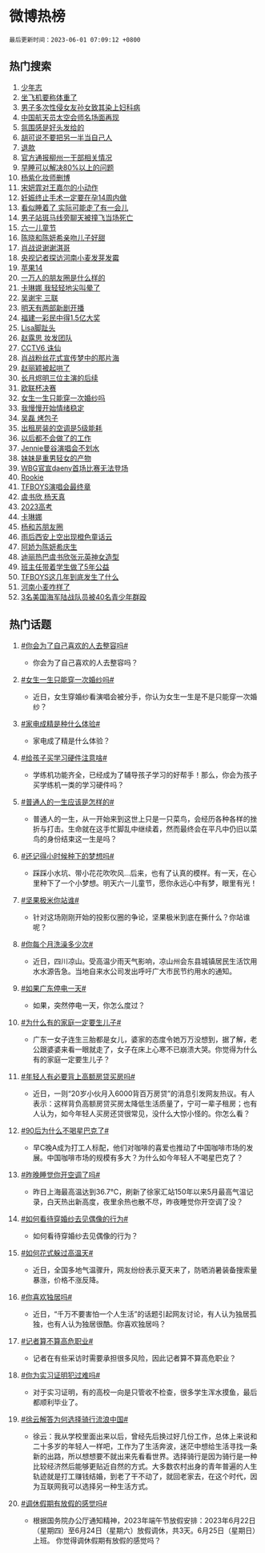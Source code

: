 # 微博热榜

`最后更新时间：2023-06-01 07:09:12 +0800`

## 热门搜索

1. [少年志](https://m.weibo.cn/search?containerid=100103type%3D1%26t%3D10%26q%3D%23%E5%B0%91%E5%B9%B4%E5%BF%97%23&stream_entry_id=51&isnewpage=1&extparam=seat%3D1%26c_type%3D51%26filter_type%3Drealtimehot%26cate%3D10103%26dgr%3D0%26stream_entry_id%3D51%26pos%3D0%26display_time%3D1685574551%26pre_seqid%3D1685574551376032691178&luicode=10000011&lfid=106003type%253D25%2526t%253D3%2526disable_hot%253D1%2526filter_type%253Drealtimehot)
1. [坐飞机要称体重了](https://m.weibo.cn/search?containerid=100103type%3D1%26t%3D10%26q%3D%23%E5%9D%90%E9%A3%9E%E6%9C%BA%E8%A6%81%E7%A7%B0%E4%BD%93%E9%87%8D%E4%BA%86%23&stream_entry_id=31&isnewpage=1&extparam=seat%3D1%26realpos%3D1%26flag%3D2%26cate%3D5001%26band_rank%3D1%26dgr%3D0%26c_type%3D31%26filter_type%3Drealtimehot%26q%3D%2523%25E5%259D%2590%25E9%25A3%259E%25E6%259C%25BA%25E8%25A6%2581%25E7%25A7%25B0%25E4%25BD%2593%25E9%2587%258D%25E4%25BA%2586%2523%26lcate%3D5001%26stream_entry_id%3D31%26pos%3D0%26display_time%3D1685574551%26pre_seqid%3D1685574551376032691178&luicode=10000011&lfid=106003type%253D25%2526t%253D3%2526disable_hot%253D1%2526filter_type%253Drealtimehot)
1. [男子多次性侵女友孙女致其染上妇科病](https://m.weibo.cn/search?containerid=100103type%3D1%26t%3D10%26q%3D%23%E7%94%B7%E5%AD%90%E5%A4%9A%E6%AC%A1%E6%80%A7%E4%BE%B5%E5%A5%B3%E5%8F%8B%E5%AD%99%E5%A5%B3%E8%87%B4%E5%85%B6%E6%9F%93%E4%B8%8A%E5%A6%87%E7%A7%91%E7%97%85%23&stream_entry_id=31&isnewpage=1&extparam=seat%3D1%26realpos%3D2%26flag%3D2%26cate%3D5001%26band_rank%3D2%26dgr%3D0%26c_type%3D31%26filter_type%3Drealtimehot%26q%3D%2523%25E7%2594%25B7%25E5%25AD%2590%25E5%25A4%259A%25E6%25AC%25A1%25E6%2580%25A7%25E4%25BE%25B5%25E5%25A5%25B3%25E5%258F%258B%25E5%25AD%2599%25E5%25A5%25B3%25E8%2587%25B4%25E5%2585%25B6%25E6%259F%2593%25E4%25B8%258A%25E5%25A6%2587%25E7%25A7%2591%25E7%2597%2585%2523%26lcate%3D5001%26stream_entry_id%3D31%26pos%3D1%26display_time%3D1685574551%26pre_seqid%3D1685574551376032691178&luicode=10000011&lfid=106003type%253D25%2526t%253D3%2526disable_hot%253D1%2526filter_type%253Drealtimehot)
1. [中国航天员太空会师名场面再现](https://m.weibo.cn/search?containerid=100103type%3D1%26t%3D10%26q%3D%23%E4%B8%AD%E5%9B%BD%E8%88%AA%E5%A4%A9%E5%91%98%E5%A4%AA%E7%A9%BA%E4%BC%9A%E5%B8%88%E5%90%8D%E5%9C%BA%E9%9D%A2%E5%86%8D%E7%8E%B0%23&stream_entry_id=31&isnewpage=1&extparam=seat%3D1%26realpos%3D3%26flag%3D0%26cate%3D5001%26band_rank%3D3%26dgr%3D0%26c_type%3D31%26filter_type%3Drealtimehot%26q%3D%2523%25E4%25B8%25AD%25E5%259B%25BD%25E8%2588%25AA%25E5%25A4%25A9%25E5%2591%2598%25E5%25A4%25AA%25E7%25A9%25BA%25E4%25BC%259A%25E5%25B8%2588%25E5%2590%258D%25E5%259C%25BA%25E9%259D%25A2%25E5%2586%258D%25E7%258E%25B0%2523%26lcate%3D5001%26stream_entry_id%3D31%26pos%3D2%26display_time%3D1685574551%26pre_seqid%3D1685574551376032691178&luicode=10000011&lfid=106003type%253D25%2526t%253D3%2526disable_hot%253D1%2526filter_type%253Drealtimehot)
1. [氛围感是好头发给的](https://m.weibo.cn/search?containerid=100103type%3D1%26t%3D10%26q%3D%23%E6%B0%9B%E5%9B%B4%E6%84%9F%E6%98%AF%E5%A5%BD%E5%A4%B4%E5%8F%91%E7%BB%99%E7%9A%84%23&stream_entry_id=31&isnewpage=1&extparam=seat%3D1%26adid%3D191180%26c_type%3D31%26dgr%3D0%26cate%3D5001%26band_rank%3D4%26filter_type%3Drealtimehot%26is_ad_pos%3D1%26topic_ad%3D1%26lcate%3D5001%26q%3D%2523%25E6%25B0%259B%25E5%259B%25B4%25E6%2584%259F%25E6%2598%25AF%25E5%25A5%25BD%25E5%25A4%25B4%25E5%258F%2591%25E7%25BB%2599%25E7%259A%2584%2523%26stream_entry_id%3D31%26pos%3D3%26display_time%3D1685574551%26pre_seqid%3D1685574551376032691178&luicode=10000011&lfid=106003type%253D25%2526t%253D3%2526disable_hot%253D1%2526filter_type%253Drealtimehot)
1. [胡可说不要把另一半当自己人](https://m.weibo.cn/search?containerid=100103type%3D1%26t%3D10%26q%3D%23%E8%83%A1%E5%8F%AF%E8%AF%B4%E4%B8%8D%E8%A6%81%E6%8A%8A%E5%8F%A6%E4%B8%80%E5%8D%8A%E5%BD%93%E8%87%AA%E5%B7%B1%E4%BA%BA%23&stream_entry_id=31&isnewpage=1&extparam=seat%3D1%26realpos%3D4%26flag%3D2%26cate%3D5001%26band_rank%3D4%26dgr%3D0%26c_type%3D31%26filter_type%3Drealtimehot%26q%3D%2523%25E8%2583%25A1%25E5%258F%25AF%25E8%25AF%25B4%25E4%25B8%258D%25E8%25A6%2581%25E6%258A%258A%25E5%258F%25A6%25E4%25B8%2580%25E5%258D%258A%25E5%25BD%2593%25E8%2587%25AA%25E5%25B7%25B1%25E4%25BA%25BA%2523%26lcate%3D5001%26stream_entry_id%3D31%26pos%3D4%26display_time%3D1685574551%26pre_seqid%3D1685574551376032691178&luicode=10000011&lfid=106003type%253D25%2526t%253D3%2526disable_hot%253D1%2526filter_type%253Drealtimehot)
1. [退款](https://m.weibo.cn/search?containerid=100103type%3D1%26t%3D10%26q%3D%E9%80%80%E6%AC%BE&stream_entry_id=31&isnewpage=1&extparam=seat%3D1%26realpos%3D5%26flag%3D2%26cate%3D5001%26band_rank%3D5%26dgr%3D0%26c_type%3D31%26filter_type%3Drealtimehot%26q%3D%25E9%2580%2580%25E6%25AC%25BE%26lcate%3D5001%26stream_entry_id%3D31%26pos%3D5%26display_time%3D1685574551%26pre_seqid%3D1685574551376032691178&luicode=10000011&lfid=106003type%253D25%2526t%253D3%2526disable_hot%253D1%2526filter_type%253Drealtimehot)
1. [官方通报柳州一干部相关情况](https://m.weibo.cn/search?containerid=100103type%3D1%26t%3D10%26q%3D%23%E5%AE%98%E6%96%B9%E9%80%9A%E6%8A%A5%E6%9F%B3%E5%B7%9E%E4%B8%80%E5%B9%B2%E9%83%A8%E7%9B%B8%E5%85%B3%E6%83%85%E5%86%B5%23&stream_entry_id=31&isnewpage=1&extparam=seat%3D1%26realpos%3D6%26flag%3D0%26cate%3D5001%26band_rank%3D6%26dgr%3D0%26c_type%3D31%26filter_type%3Drealtimehot%26q%3D%2523%25E5%25AE%2598%25E6%2596%25B9%25E9%2580%259A%25E6%258A%25A5%25E6%259F%25B3%25E5%25B7%259E%25E4%25B8%2580%25E5%25B9%25B2%25E9%2583%25A8%25E7%259B%25B8%25E5%2585%25B3%25E6%2583%2585%25E5%2586%25B5%2523%26lcate%3D5001%26stream_entry_id%3D31%26pos%3D6%26display_time%3D1685574551%26pre_seqid%3D1685574551376032691178&luicode=10000011&lfid=106003type%253D25%2526t%253D3%2526disable_hot%253D1%2526filter_type%253Drealtimehot)
1. [早睡可以解决80%以上的问题](https://m.weibo.cn/search?containerid=100103type%3D1%26t%3D10%26q%3D%E6%97%A9%E7%9D%A1%E5%8F%AF%E4%BB%A5%E8%A7%A3%E5%86%B380%25%E4%BB%A5%E4%B8%8A%E7%9A%84%E9%97%AE%E9%A2%98&stream_entry_id=31&isnewpage=1&extparam=seat%3D1%26realpos%3D7%26flag%3D0%26cate%3D5001%26band_rank%3D7%26dgr%3D0%26c_type%3D31%26filter_type%3Drealtimehot%26q%3D%25E6%2597%25A9%25E7%259D%25A1%25E5%258F%25AF%25E4%25BB%25A5%25E8%25A7%25A3%25E5%2586%25B380%2525%25E4%25BB%25A5%25E4%25B8%258A%25E7%259A%2584%25E9%2597%25AE%25E9%25A2%2598%26lcate%3D5001%26stream_entry_id%3D31%26pos%3D7%26display_time%3D1685574551%26pre_seqid%3D1685574551376032691178&luicode=10000011&lfid=106003type%253D25%2526t%253D3%2526disable_hot%253D1%2526filter_type%253Drealtimehot)
1. [杨紫化妆师删博](https://m.weibo.cn/search?containerid=100103type%3D1%26t%3D10%26q%3D%23%E6%9D%A8%E7%B4%AB%E5%8C%96%E5%A6%86%E5%B8%88%E5%88%A0%E5%8D%9A%23&stream_entry_id=31&isnewpage=1&extparam=seat%3D1%26realpos%3D8%26flag%3D0%26cate%3D5001%26band_rank%3D8%26dgr%3D0%26c_type%3D31%26filter_type%3Drealtimehot%26q%3D%2523%25E6%259D%25A8%25E7%25B4%25AB%25E5%258C%2596%25E5%25A6%2586%25E5%25B8%2588%25E5%2588%25A0%25E5%258D%259A%2523%26lcate%3D5001%26stream_entry_id%3D31%26pos%3D8%26display_time%3D1685574551%26pre_seqid%3D1685574551376032691178&luicode=10000011&lfid=106003type%253D25%2526t%253D3%2526disable_hot%253D1%2526filter_type%253Drealtimehot)
1. [宋妍霏对王嘉尔的小动作](https://m.weibo.cn/search?containerid=100103type%3D1%26t%3D10%26q%3D%23%E5%AE%8B%E5%A6%8D%E9%9C%8F%E5%AF%B9%E7%8E%8B%E5%98%89%E5%B0%94%E7%9A%84%E5%B0%8F%E5%8A%A8%E4%BD%9C%23&stream_entry_id=31&isnewpage=1&extparam=seat%3D1%26realpos%3D9%26flag%3D2%26cate%3D5001%26band_rank%3D9%26dgr%3D0%26c_type%3D31%26filter_type%3Drealtimehot%26q%3D%2523%25E5%25AE%258B%25E5%25A6%258D%25E9%259C%258F%25E5%25AF%25B9%25E7%258E%258B%25E5%2598%2589%25E5%25B0%2594%25E7%259A%2584%25E5%25B0%258F%25E5%258A%25A8%25E4%25BD%259C%2523%26lcate%3D5001%26stream_entry_id%3D31%26pos%3D9%26display_time%3D1685574551%26pre_seqid%3D1685574551376032691178&luicode=10000011&lfid=106003type%253D25%2526t%253D3%2526disable_hot%253D1%2526filter_type%253Drealtimehot)
1. [妊娠终止手术一定要在孕14周内做](https://m.weibo.cn/search?containerid=100103type%3D1%26t%3D10%26q%3D%E5%A6%8A%E5%A8%A0%E7%BB%88%E6%AD%A2%E6%89%8B%E6%9C%AF%E4%B8%80%E5%AE%9A%E8%A6%81%E5%9C%A8%E5%AD%9514%E5%91%A8%E5%86%85%E5%81%9A&stream_entry_id=31&isnewpage=1&extparam=seat%3D1%26realpos%3D10%26flag%3D0%26cate%3D5001%26band_rank%3D10%26dgr%3D0%26c_type%3D31%26filter_type%3Drealtimehot%26q%3D%25E5%25A6%258A%25E5%25A8%25A0%25E7%25BB%2588%25E6%25AD%25A2%25E6%2589%258B%25E6%259C%25AF%25E4%25B8%2580%25E5%25AE%259A%25E8%25A6%2581%25E5%259C%25A8%25E5%25AD%259514%25E5%2591%25A8%25E5%2586%2585%25E5%2581%259A%26lcate%3D5001%26stream_entry_id%3D31%26pos%3D10%26display_time%3D1685574551%26pre_seqid%3D1685574551376032691178&luicode=10000011&lfid=106003type%253D25%2526t%253D3%2526disable_hot%253D1%2526filter_type%253Drealtimehot)
1. [看似睡着了 实际可能走了有一会儿](https://m.weibo.cn/search?containerid=100103type%3D1%26t%3D10%26q%3D%E7%9C%8B%E4%BC%BC%E7%9D%A1%E7%9D%80%E4%BA%86+%E5%AE%9E%E9%99%85%E5%8F%AF%E8%83%BD%E8%B5%B0%E4%BA%86%E6%9C%89%E4%B8%80%E4%BC%9A%E5%84%BF&stream_entry_id=31&isnewpage=1&extparam=seat%3D1%26realpos%3D11%26flag%3D2%26cate%3D5001%26band_rank%3D11%26dgr%3D0%26c_type%3D31%26filter_type%3Drealtimehot%26q%3D%25E7%259C%258B%25E4%25BC%25BC%25E7%259D%25A1%25E7%259D%2580%25E4%25BA%2586%2520%25E5%25AE%259E%25E9%2599%2585%25E5%258F%25AF%25E8%2583%25BD%25E8%25B5%25B0%25E4%25BA%2586%25E6%259C%2589%25E4%25B8%2580%25E4%25BC%259A%25E5%2584%25BF%26lcate%3D5001%26stream_entry_id%3D31%26pos%3D11%26display_time%3D1685574551%26pre_seqid%3D1685574551376032691178&luicode=10000011&lfid=106003type%253D25%2526t%253D3%2526disable_hot%253D1%2526filter_type%253Drealtimehot)
1. [男子站斑马线旁聊天被撞飞当场死亡](https://m.weibo.cn/search?containerid=100103type%3D1%26t%3D10%26q%3D%23%E7%94%B7%E5%AD%90%E7%AB%99%E6%96%91%E9%A9%AC%E7%BA%BF%E6%97%81%E8%81%8A%E5%A4%A9%E8%A2%AB%E6%92%9E%E9%A3%9E%E5%BD%93%E5%9C%BA%E6%AD%BB%E4%BA%A1%23&stream_entry_id=31&isnewpage=1&extparam=seat%3D1%26realpos%3D12%26flag%3D0%26cate%3D5001%26band_rank%3D12%26dgr%3D0%26c_type%3D31%26filter_type%3Drealtimehot%26q%3D%2523%25E7%2594%25B7%25E5%25AD%2590%25E7%25AB%2599%25E6%2596%2591%25E9%25A9%25AC%25E7%25BA%25BF%25E6%2597%2581%25E8%2581%258A%25E5%25A4%25A9%25E8%25A2%25AB%25E6%2592%259E%25E9%25A3%259E%25E5%25BD%2593%25E5%259C%25BA%25E6%25AD%25BB%25E4%25BA%25A1%2523%26lcate%3D5001%26stream_entry_id%3D31%26pos%3D12%26display_time%3D1685574551%26pre_seqid%3D1685574551376032691178&luicode=10000011&lfid=106003type%253D25%2526t%253D3%2526disable_hot%253D1%2526filter_type%253Drealtimehot)
1. [六一儿童节](https://m.weibo.cn/search?containerid=100103type%3D1%26t%3D10%26q%3D%E5%85%AD%E4%B8%80%E5%84%BF%E7%AB%A5%E8%8A%82&stream_entry_id=31&isnewpage=1&extparam=seat%3D1%26realpos%3D13%26flag%3D0%26cate%3D5001%26band_rank%3D13%26dgr%3D0%26c_type%3D31%26filter_type%3Drealtimehot%26q%3D%25E5%2585%25AD%25E4%25B8%2580%25E5%2584%25BF%25E7%25AB%25A5%25E8%258A%2582%26lcate%3D5001%26stream_entry_id%3D31%26pos%3D13%26display_time%3D1685574551%26pre_seqid%3D1685574551376032691178&luicode=10000011&lfid=106003type%253D25%2526t%253D3%2526disable_hot%253D1%2526filter_type%253Drealtimehot)
1. [陈晓和陈妍希亲吻儿子好甜](https://m.weibo.cn/search?containerid=100103type%3D1%26t%3D10%26q%3D%23%E9%99%88%E6%99%93%E5%92%8C%E9%99%88%E5%A6%8D%E5%B8%8C%E4%BA%B2%E5%90%BB%E5%84%BF%E5%AD%90%E5%A5%BD%E7%94%9C%23&stream_entry_id=31&isnewpage=1&extparam=seat%3D1%26realpos%3D14%26flag%3D0%26cate%3D5001%26band_rank%3D14%26dgr%3D0%26c_type%3D31%26filter_type%3Drealtimehot%26q%3D%2523%25E9%2599%2588%25E6%2599%2593%25E5%2592%258C%25E9%2599%2588%25E5%25A6%258D%25E5%25B8%258C%25E4%25BA%25B2%25E5%2590%25BB%25E5%2584%25BF%25E5%25AD%2590%25E5%25A5%25BD%25E7%2594%259C%2523%26lcate%3D5001%26stream_entry_id%3D31%26pos%3D14%26display_time%3D1685574551%26pre_seqid%3D1685574551376032691178&luicode=10000011&lfid=106003type%253D25%2526t%253D3%2526disable_hot%253D1%2526filter_type%253Drealtimehot)
1. [肖战说谢谢淇哥](https://m.weibo.cn/search?containerid=100103type%3D1%26t%3D10%26q%3D%23%E8%82%96%E6%88%98%E8%AF%B4%E8%B0%A2%E8%B0%A2%E6%B7%87%E5%93%A5%23&stream_entry_id=31&isnewpage=1&extparam=seat%3D1%26realpos%3D15%26flag%3D0%26cate%3D5001%26band_rank%3D15%26dgr%3D0%26c_type%3D31%26filter_type%3Drealtimehot%26q%3D%2523%25E8%2582%2596%25E6%2588%2598%25E8%25AF%25B4%25E8%25B0%25A2%25E8%25B0%25A2%25E6%25B7%2587%25E5%2593%25A5%2523%26lcate%3D5001%26stream_entry_id%3D31%26pos%3D15%26display_time%3D1685574551%26pre_seqid%3D1685574551376032691178&luicode=10000011&lfid=106003type%253D25%2526t%253D3%2526disable_hot%253D1%2526filter_type%253Drealtimehot)
1. [央视记者探访河南小麦发芽发霉](https://m.weibo.cn/search?containerid=100103type%3D1%26t%3D10%26q%3D%E5%A4%AE%E8%A7%86%E8%AE%B0%E8%80%85%E6%8E%A2%E8%AE%BF%E6%B2%B3%E5%8D%97%E5%B0%8F%E9%BA%A6%E5%8F%91%E8%8A%BD%E5%8F%91%E9%9C%89&stream_entry_id=31&isnewpage=1&extparam=seat%3D1%26realpos%3D16%26flag%3D0%26cate%3D5001%26band_rank%3D16%26dgr%3D0%26c_type%3D31%26filter_type%3Drealtimehot%26q%3D%25E5%25A4%25AE%25E8%25A7%2586%25E8%25AE%25B0%25E8%2580%2585%25E6%258E%25A2%25E8%25AE%25BF%25E6%25B2%25B3%25E5%258D%2597%25E5%25B0%258F%25E9%25BA%25A6%25E5%258F%2591%25E8%258A%25BD%25E5%258F%2591%25E9%259C%2589%26lcate%3D5001%26stream_entry_id%3D31%26pos%3D16%26display_time%3D1685574551%26pre_seqid%3D1685574551376032691178&luicode=10000011&lfid=106003type%253D25%2526t%253D3%2526disable_hot%253D1%2526filter_type%253Drealtimehot)
1. [苹果14](https://m.weibo.cn/search?containerid=100103type%3D1%26t%3D10%26q%3D%E8%8B%B9%E6%9E%9C14&stream_entry_id=31&isnewpage=1&extparam=seat%3D1%26realpos%3D17%26flag%3D0%26cate%3D5001%26band_rank%3D17%26dgr%3D0%26c_type%3D31%26filter_type%3Drealtimehot%26q%3D%25E8%258B%25B9%25E6%259E%259C14%26lcate%3D5001%26stream_entry_id%3D31%26pos%3D17%26display_time%3D1685574551%26pre_seqid%3D1685574551376032691178&luicode=10000011&lfid=106003type%253D25%2526t%253D3%2526disable_hot%253D1%2526filter_type%253Drealtimehot)
1. [一万人的朋友圈是什么样的](https://m.weibo.cn/search?containerid=100103type%3D1%26t%3D10%26q%3D%23%E4%B8%80%E4%B8%87%E4%BA%BA%E7%9A%84%E6%9C%8B%E5%8F%8B%E5%9C%88%E6%98%AF%E4%BB%80%E4%B9%88%E6%A0%B7%E7%9A%84%23&stream_entry_id=31&isnewpage=1&extparam=seat%3D1%26realpos%3D18%26flag%3D0%26cate%3D5001%26band_rank%3D18%26dgr%3D0%26c_type%3D31%26filter_type%3Drealtimehot%26q%3D%2523%25E4%25B8%2580%25E4%25B8%2587%25E4%25BA%25BA%25E7%259A%2584%25E6%259C%258B%25E5%258F%258B%25E5%259C%2588%25E6%2598%25AF%25E4%25BB%2580%25E4%25B9%2588%25E6%25A0%25B7%25E7%259A%2584%2523%26lcate%3D5001%26stream_entry_id%3D31%26pos%3D18%26display_time%3D1685574551%26pre_seqid%3D1685574551376032691178&luicode=10000011&lfid=106003type%253D25%2526t%253D3%2526disable_hot%253D1%2526filter_type%253Drealtimehot)
1. [卡琳娜 我轻轻地尖叫晕了](https://m.weibo.cn/search?containerid=100103type%3D1%26t%3D10%26q%3D%E5%8D%A1%E7%90%B3%E5%A8%9C+%E6%88%91%E8%BD%BB%E8%BD%BB%E5%9C%B0%E5%B0%96%E5%8F%AB%E6%99%95%E4%BA%86&stream_entry_id=31&isnewpage=1&extparam=seat%3D1%26realpos%3D19%26flag%3D0%26cate%3D5001%26band_rank%3D19%26dgr%3D0%26c_type%3D31%26filter_type%3Drealtimehot%26q%3D%25E5%258D%25A1%25E7%2590%25B3%25E5%25A8%259C%2520%25E6%2588%2591%25E8%25BD%25BB%25E8%25BD%25BB%25E5%259C%25B0%25E5%25B0%2596%25E5%258F%25AB%25E6%2599%2595%25E4%25BA%2586%26lcate%3D5001%26stream_entry_id%3D31%26pos%3D19%26display_time%3D1685574551%26pre_seqid%3D1685574551376032691178&luicode=10000011&lfid=106003type%253D25%2526t%253D3%2526disable_hot%253D1%2526filter_type%253Drealtimehot)
1. [吴谢宇 三联](https://m.weibo.cn/search?containerid=100103type%3D1%26t%3D10%26q%3D%E5%90%B4%E8%B0%A2%E5%AE%87+%E4%B8%89%E8%81%94&stream_entry_id=31&isnewpage=1&extparam=seat%3D1%26realpos%3D20%26flag%3D0%26cate%3D5001%26band_rank%3D20%26dgr%3D0%26c_type%3D31%26filter_type%3Drealtimehot%26q%3D%25E5%2590%25B4%25E8%25B0%25A2%25E5%25AE%2587%2520%25E4%25B8%2589%25E8%2581%2594%26lcate%3D5001%26stream_entry_id%3D31%26pos%3D20%26display_time%3D1685574551%26pre_seqid%3D1685574551376032691178&luicode=10000011&lfid=106003type%253D25%2526t%253D3%2526disable_hot%253D1%2526filter_type%253Drealtimehot)
1. [明天有两部新剧开播](https://m.weibo.cn/search?containerid=100103type%3D1%26t%3D10%26q%3D%23%E6%98%8E%E5%A4%A9%E6%9C%89%E4%B8%A4%E9%83%A8%E6%96%B0%E5%89%A7%E5%BC%80%E6%92%AD%23&stream_entry_id=31&isnewpage=1&extparam=seat%3D1%26realpos%3D21%26flag%3D0%26cate%3D5001%26band_rank%3D21%26dgr%3D0%26c_type%3D31%26filter_type%3Drealtimehot%26q%3D%2523%25E6%2598%258E%25E5%25A4%25A9%25E6%259C%2589%25E4%25B8%25A4%25E9%2583%25A8%25E6%2596%25B0%25E5%2589%25A7%25E5%25BC%2580%25E6%2592%25AD%2523%26lcate%3D5001%26stream_entry_id%3D31%26pos%3D21%26display_time%3D1685574551%26pre_seqid%3D1685574551376032691178&luicode=10000011&lfid=106003type%253D25%2526t%253D3%2526disable_hot%253D1%2526filter_type%253Drealtimehot)
1. [福建一彩民中得1.5亿大奖](https://m.weibo.cn/search?containerid=100103type%3D1%26t%3D10%26q%3D%23%E7%A6%8F%E5%BB%BA%E4%B8%80%E5%BD%A9%E6%B0%91%E4%B8%AD%E5%BE%971.5%E4%BA%BF%E5%A4%A7%E5%A5%96%23&stream_entry_id=31&isnewpage=1&extparam=seat%3D1%26realpos%3D22%26flag%3D0%26cate%3D5001%26band_rank%3D22%26dgr%3D0%26c_type%3D31%26filter_type%3Drealtimehot%26q%3D%2523%25E7%25A6%258F%25E5%25BB%25BA%25E4%25B8%2580%25E5%25BD%25A9%25E6%25B0%2591%25E4%25B8%25AD%25E5%25BE%25971.5%25E4%25BA%25BF%25E5%25A4%25A7%25E5%25A5%2596%2523%26lcate%3D5001%26stream_entry_id%3D31%26pos%3D22%26display_time%3D1685574551%26pre_seqid%3D1685574551376032691178&luicode=10000011&lfid=106003type%253D25%2526t%253D3%2526disable_hot%253D1%2526filter_type%253Drealtimehot)
1. [Lisa脚趾头](https://m.weibo.cn/search?containerid=100103type%3D1%26t%3D10%26q%3D%23Lisa%E8%84%9A%E8%B6%BE%E5%A4%B4%23&stream_entry_id=31&isnewpage=1&extparam=seat%3D1%26realpos%3D23%26flag%3D0%26cate%3D5001%26band_rank%3D23%26dgr%3D0%26c_type%3D31%26filter_type%3Drealtimehot%26q%3D%2523Lisa%25E8%2584%259A%25E8%25B6%25BE%25E5%25A4%25B4%2523%26lcate%3D5001%26stream_entry_id%3D31%26pos%3D23%26display_time%3D1685574551%26pre_seqid%3D1685574551376032691178&luicode=10000011&lfid=106003type%253D25%2526t%253D3%2526disable_hot%253D1%2526filter_type%253Drealtimehot)
1. [赵露思 妆发团队](https://m.weibo.cn/search?containerid=100103type%3D1%26t%3D10%26q%3D%E8%B5%B5%E9%9C%B2%E6%80%9D+%E5%A6%86%E5%8F%91%E5%9B%A2%E9%98%9F&stream_entry_id=31&isnewpage=1&extparam=seat%3D1%26realpos%3D24%26flag%3D0%26cate%3D5001%26band_rank%3D24%26dgr%3D0%26c_type%3D31%26filter_type%3Drealtimehot%26q%3D%25E8%25B5%25B5%25E9%259C%25B2%25E6%2580%259D%2520%25E5%25A6%2586%25E5%258F%2591%25E5%259B%25A2%25E9%2598%259F%26lcate%3D5001%26stream_entry_id%3D31%26pos%3D24%26display_time%3D1685574551%26pre_seqid%3D1685574551376032691178&luicode=10000011&lfid=106003type%253D25%2526t%253D3%2526disable_hot%253D1%2526filter_type%253Drealtimehot)
1. [CCTV6 诛仙](https://m.weibo.cn/search?containerid=100103type%3D1%26t%3D10%26q%3DCCTV6+%E8%AF%9B%E4%BB%99&stream_entry_id=31&isnewpage=1&extparam=seat%3D1%26realpos%3D25%26flag%3D0%26cate%3D5001%26band_rank%3D25%26dgr%3D0%26c_type%3D31%26filter_type%3Drealtimehot%26q%3DCCTV6%2520%25E8%25AF%259B%25E4%25BB%2599%26lcate%3D5001%26stream_entry_id%3D31%26pos%3D25%26display_time%3D1685574551%26pre_seqid%3D1685574551376032691178&luicode=10000011&lfid=106003type%253D25%2526t%253D3%2526disable_hot%253D1%2526filter_type%253Drealtimehot)
1. [肖战粉丝花式宣传梦中的那片海](https://m.weibo.cn/search?containerid=100103type%3D1%26t%3D10%26q%3D%23%E8%82%96%E6%88%98%E7%B2%89%E4%B8%9D%E8%8A%B1%E5%BC%8F%E5%AE%A3%E4%BC%A0%E6%A2%A6%E4%B8%AD%E7%9A%84%E9%82%A3%E7%89%87%E6%B5%B7%23&stream_entry_id=31&isnewpage=1&extparam=seat%3D1%26realpos%3D26%26flag%3D0%26cate%3D5001%26band_rank%3D26%26dgr%3D0%26c_type%3D31%26filter_type%3Drealtimehot%26q%3D%2523%25E8%2582%2596%25E6%2588%2598%25E7%25B2%2589%25E4%25B8%259D%25E8%258A%25B1%25E5%25BC%258F%25E5%25AE%25A3%25E4%25BC%25A0%25E6%25A2%25A6%25E4%25B8%25AD%25E7%259A%2584%25E9%2582%25A3%25E7%2589%2587%25E6%25B5%25B7%2523%26lcate%3D5001%26stream_entry_id%3D31%26pos%3D26%26display_time%3D1685574551%26pre_seqid%3D1685574551376032691178&luicode=10000011&lfid=106003type%253D25%2526t%253D3%2526disable_hot%253D1%2526filter_type%253Drealtimehot)
1. [赵丽颖被起哄了](https://m.weibo.cn/search?containerid=100103type%3D1%26t%3D10%26q%3D%23%E8%B5%B5%E4%B8%BD%E9%A2%96%E8%A2%AB%E8%B5%B7%E5%93%84%E4%BA%86%23&stream_entry_id=31&isnewpage=1&extparam=seat%3D1%26realpos%3D27%26flag%3D0%26cate%3D5001%26band_rank%3D27%26dgr%3D0%26c_type%3D31%26filter_type%3Drealtimehot%26q%3D%2523%25E8%25B5%25B5%25E4%25B8%25BD%25E9%25A2%2596%25E8%25A2%25AB%25E8%25B5%25B7%25E5%2593%2584%25E4%25BA%2586%2523%26lcate%3D5001%26stream_entry_id%3D31%26pos%3D27%26display_time%3D1685574551%26pre_seqid%3D1685574551376032691178&luicode=10000011&lfid=106003type%253D25%2526t%253D3%2526disable_hot%253D1%2526filter_type%253Drealtimehot)
1. [长月烬明三位主演的后续](https://m.weibo.cn/search?containerid=100103type%3D1%26t%3D10%26q%3D%23%E9%95%BF%E6%9C%88%E7%83%AC%E6%98%8E%E4%B8%89%E4%BD%8D%E4%B8%BB%E6%BC%94%E7%9A%84%E5%90%8E%E7%BB%AD%23&stream_entry_id=31&isnewpage=1&extparam=seat%3D1%26realpos%3D28%26flag%3D0%26cate%3D5001%26band_rank%3D28%26dgr%3D0%26c_type%3D31%26filter_type%3Drealtimehot%26q%3D%2523%25E9%2595%25BF%25E6%259C%2588%25E7%2583%25AC%25E6%2598%258E%25E4%25B8%2589%25E4%25BD%258D%25E4%25B8%25BB%25E6%25BC%2594%25E7%259A%2584%25E5%2590%258E%25E7%25BB%25AD%2523%26lcate%3D5001%26stream_entry_id%3D31%26pos%3D28%26display_time%3D1685574551%26pre_seqid%3D1685574551376032691178&luicode=10000011&lfid=106003type%253D25%2526t%253D3%2526disable_hot%253D1%2526filter_type%253Drealtimehot)
1. [欧联杯决赛](https://m.weibo.cn/search?containerid=100103type%3D1%26t%3D10%26q%3D%23%E6%AC%A7%E8%81%94%E6%9D%AF%E5%86%B3%E8%B5%9B%23&stream_entry_id=31&isnewpage=1&extparam=seat%3D1%26realpos%3D29%26flag%3D1%26cate%3D5001%26band_rank%3D29%26dgr%3D0%26c_type%3D31%26filter_type%3Drealtimehot%26q%3D%2523%25E6%25AC%25A7%25E8%2581%2594%25E6%259D%25AF%25E5%2586%25B3%25E8%25B5%259B%2523%26lcate%3D5001%26stream_entry_id%3D31%26pos%3D29%26display_time%3D1685574551%26pre_seqid%3D1685574551376032691178&luicode=10000011&lfid=106003type%253D25%2526t%253D3%2526disable_hot%253D1%2526filter_type%253Drealtimehot)
1. [女生一生只能穿一次婚纱吗](https://m.weibo.cn/search?containerid=100103type%3D1%26t%3D10%26q%3D%23%E5%A5%B3%E7%94%9F%E4%B8%80%E7%94%9F%E5%8F%AA%E8%83%BD%E7%A9%BF%E4%B8%80%E6%AC%A1%E5%A9%9A%E7%BA%B1%E5%90%97%23&stream_entry_id=31&isnewpage=1&extparam=seat%3D1%26realpos%3D30%26flag%3D0%26cate%3D5001%26band_rank%3D30%26dgr%3D0%26c_type%3D31%26filter_type%3Drealtimehot%26q%3D%2523%25E5%25A5%25B3%25E7%2594%259F%25E4%25B8%2580%25E7%2594%259F%25E5%258F%25AA%25E8%2583%25BD%25E7%25A9%25BF%25E4%25B8%2580%25E6%25AC%25A1%25E5%25A9%259A%25E7%25BA%25B1%25E5%2590%2597%2523%26lcate%3D5001%26stream_entry_id%3D31%26pos%3D30%26display_time%3D1685574551%26pre_seqid%3D1685574551376032691178&luicode=10000011&lfid=106003type%253D25%2526t%253D3%2526disable_hot%253D1%2526filter_type%253Drealtimehot)
1. [我慢慢开始情绪稳定](https://m.weibo.cn/search?containerid=100103type%3D1%26t%3D10%26q%3D%E6%88%91%E6%85%A2%E6%85%A2%E5%BC%80%E5%A7%8B%E6%83%85%E7%BB%AA%E7%A8%B3%E5%AE%9A&stream_entry_id=31&isnewpage=1&extparam=seat%3D1%26realpos%3D31%26flag%3D0%26cate%3D5001%26band_rank%3D31%26dgr%3D0%26c_type%3D31%26filter_type%3Drealtimehot%26q%3D%25E6%2588%2591%25E6%2585%25A2%25E6%2585%25A2%25E5%25BC%2580%25E5%25A7%258B%25E6%2583%2585%25E7%25BB%25AA%25E7%25A8%25B3%25E5%25AE%259A%26lcate%3D5001%26stream_entry_id%3D31%26pos%3D31%26display_time%3D1685574551%26pre_seqid%3D1685574551376032691178&luicode=10000011&lfid=106003type%253D25%2526t%253D3%2526disable_hot%253D1%2526filter_type%253Drealtimehot)
1. [吴磊 烤包子](https://m.weibo.cn/search?containerid=100103type%3D1%26t%3D10%26q%3D%E5%90%B4%E7%A3%8A+%E7%83%A4%E5%8C%85%E5%AD%90&stream_entry_id=31&isnewpage=1&extparam=seat%3D1%26realpos%3D32%26flag%3D0%26cate%3D5001%26band_rank%3D32%26dgr%3D0%26c_type%3D31%26filter_type%3Drealtimehot%26q%3D%25E5%2590%25B4%25E7%25A3%258A%2520%25E7%2583%25A4%25E5%258C%2585%25E5%25AD%2590%26lcate%3D5001%26stream_entry_id%3D31%26pos%3D32%26display_time%3D1685574551%26pre_seqid%3D1685574551376032691178&luicode=10000011&lfid=106003type%253D25%2526t%253D3%2526disable_hot%253D1%2526filter_type%253Drealtimehot)
1. [出租房装的空调是5级能耗](https://m.weibo.cn/search?containerid=100103type%3D1%26t%3D10%26q%3D%23%E5%87%BA%E7%A7%9F%E6%88%BF%E8%A3%85%E7%9A%84%E7%A9%BA%E8%B0%83%E6%98%AF5%E7%BA%A7%E8%83%BD%E8%80%97%23&stream_entry_id=31&isnewpage=1&extparam=seat%3D1%26realpos%3D33%26flag%3D1%26cate%3D5001%26band_rank%3D33%26dgr%3D0%26c_type%3D31%26filter_type%3Drealtimehot%26q%3D%2523%25E5%2587%25BA%25E7%25A7%259F%25E6%2588%25BF%25E8%25A3%2585%25E7%259A%2584%25E7%25A9%25BA%25E8%25B0%2583%25E6%2598%25AF5%25E7%25BA%25A7%25E8%2583%25BD%25E8%2580%2597%2523%26lcate%3D5001%26stream_entry_id%3D31%26pos%3D33%26display_time%3D1685574551%26pre_seqid%3D1685574551376032691178&luicode=10000011&lfid=106003type%253D25%2526t%253D3%2526disable_hot%253D1%2526filter_type%253Drealtimehot)
1. [以后都不会做了的工作](https://m.weibo.cn/search?containerid=100103type%3D1%26t%3D10%26q%3D%E4%BB%A5%E5%90%8E%E9%83%BD%E4%B8%8D%E4%BC%9A%E5%81%9A%E4%BA%86%E7%9A%84%E5%B7%A5%E4%BD%9C&stream_entry_id=31&isnewpage=1&extparam=seat%3D1%26realpos%3D34%26flag%3D0%26cate%3D5001%26band_rank%3D34%26dgr%3D0%26c_type%3D31%26filter_type%3Drealtimehot%26q%3D%25E4%25BB%25A5%25E5%2590%258E%25E9%2583%25BD%25E4%25B8%258D%25E4%25BC%259A%25E5%2581%259A%25E4%25BA%2586%25E7%259A%2584%25E5%25B7%25A5%25E4%25BD%259C%26lcate%3D5001%26stream_entry_id%3D31%26pos%3D34%26display_time%3D1685574551%26pre_seqid%3D1685574551376032691178&luicode=10000011&lfid=106003type%253D25%2526t%253D3%2526disable_hot%253D1%2526filter_type%253Drealtimehot)
1. [Jennie曼谷演唱会不划水](https://m.weibo.cn/search?containerid=100103type%3D1%26t%3D10%26q%3D%23Jennie%E6%9B%BC%E8%B0%B7%E6%BC%94%E5%94%B1%E4%BC%9A%E4%B8%8D%E5%88%92%E6%B0%B4%23&stream_entry_id=31&isnewpage=1&extparam=seat%3D1%26realpos%3D35%26flag%3D0%26cate%3D5001%26band_rank%3D35%26dgr%3D0%26c_type%3D31%26filter_type%3Drealtimehot%26q%3D%2523Jennie%25E6%259B%25BC%25E8%25B0%25B7%25E6%25BC%2594%25E5%2594%25B1%25E4%25BC%259A%25E4%25B8%258D%25E5%2588%2592%25E6%25B0%25B4%2523%26lcate%3D5001%26stream_entry_id%3D31%26pos%3D35%26display_time%3D1685574551%26pre_seqid%3D1685574551376032691178&luicode=10000011&lfid=106003type%253D25%2526t%253D3%2526disable_hot%253D1%2526filter_type%253Drealtimehot)
1. [妹妹是重男轻女的产物](https://m.weibo.cn/search?containerid=100103type%3D1%26t%3D10%26q%3D%E5%A6%B9%E5%A6%B9%E6%98%AF%E9%87%8D%E7%94%B7%E8%BD%BB%E5%A5%B3%E7%9A%84%E4%BA%A7%E7%89%A9&stream_entry_id=31&isnewpage=1&extparam=seat%3D1%26realpos%3D36%26flag%3D0%26cate%3D5001%26band_rank%3D36%26dgr%3D0%26c_type%3D31%26filter_type%3Drealtimehot%26q%3D%25E5%25A6%25B9%25E5%25A6%25B9%25E6%2598%25AF%25E9%2587%258D%25E7%2594%25B7%25E8%25BD%25BB%25E5%25A5%25B3%25E7%259A%2584%25E4%25BA%25A7%25E7%2589%25A9%26lcate%3D5001%26stream_entry_id%3D31%26pos%3D36%26display_time%3D1685574551%26pre_seqid%3D1685574551376032691178&luicode=10000011&lfid=106003type%253D25%2526t%253D3%2526disable_hot%253D1%2526filter_type%253Drealtimehot)
1. [WBG官宣daeny首场比赛无法登场](https://m.weibo.cn/search?containerid=100103type%3D1%26t%3D10%26q%3D%23WBG%E5%AE%98%E5%AE%A3daeny%E9%A6%96%E5%9C%BA%E6%AF%94%E8%B5%9B%E6%97%A0%E6%B3%95%E7%99%BB%E5%9C%BA%23&stream_entry_id=31&isnewpage=1&extparam=seat%3D1%26realpos%3D37%26flag%3D0%26cate%3D5001%26band_rank%3D37%26dgr%3D0%26c_type%3D31%26filter_type%3Drealtimehot%26q%3D%2523WBG%25E5%25AE%2598%25E5%25AE%25A3daeny%25E9%25A6%2596%25E5%259C%25BA%25E6%25AF%2594%25E8%25B5%259B%25E6%2597%25A0%25E6%25B3%2595%25E7%2599%25BB%25E5%259C%25BA%2523%26lcate%3D5001%26stream_entry_id%3D31%26pos%3D37%26display_time%3D1685574551%26pre_seqid%3D1685574551376032691178&luicode=10000011&lfid=106003type%253D25%2526t%253D3%2526disable_hot%253D1%2526filter_type%253Drealtimehot)
1. [Rookie](https://m.weibo.cn/search?containerid=100103type%3D1%26t%3D10%26q%3DRookie&stream_entry_id=31&isnewpage=1&extparam=seat%3D1%26realpos%3D38%26flag%3D0%26cate%3D5001%26band_rank%3D38%26dgr%3D0%26c_type%3D31%26filter_type%3Drealtimehot%26q%3DRookie%26lcate%3D5001%26stream_entry_id%3D31%26pos%3D38%26display_time%3D1685574551%26pre_seqid%3D1685574551376032691178&luicode=10000011&lfid=106003type%253D25%2526t%253D3%2526disable_hot%253D1%2526filter_type%253Drealtimehot)
1. [TFBOYS演唱会最终章](https://m.weibo.cn/search?containerid=100103type%3D1%26t%3D10%26q%3D%23TFBOYS%E6%BC%94%E5%94%B1%E4%BC%9A%E6%9C%80%E7%BB%88%E7%AB%A0%23&stream_entry_id=31&isnewpage=1&extparam=seat%3D1%26realpos%3D39%26flag%3D0%26cate%3D5001%26band_rank%3D39%26dgr%3D0%26c_type%3D31%26filter_type%3Drealtimehot%26q%3D%2523TFBOYS%25E6%25BC%2594%25E5%2594%25B1%25E4%25BC%259A%25E6%259C%2580%25E7%25BB%2588%25E7%25AB%25A0%2523%26lcate%3D5001%26stream_entry_id%3D31%26pos%3D39%26display_time%3D1685574551%26pre_seqid%3D1685574551376032691178&luicode=10000011&lfid=106003type%253D25%2526t%253D3%2526disable_hot%253D1%2526filter_type%253Drealtimehot)
1. [虞书欣 杨天真](https://m.weibo.cn/search?containerid=100103type%3D1%26t%3D10%26q%3D%E8%99%9E%E4%B9%A6%E6%AC%A3+%E6%9D%A8%E5%A4%A9%E7%9C%9F&stream_entry_id=31&isnewpage=1&extparam=seat%3D1%26realpos%3D40%26flag%3D0%26cate%3D5001%26band_rank%3D40%26dgr%3D0%26c_type%3D31%26filter_type%3Drealtimehot%26q%3D%25E8%2599%259E%25E4%25B9%25A6%25E6%25AC%25A3%2520%25E6%259D%25A8%25E5%25A4%25A9%25E7%259C%259F%26lcate%3D5001%26stream_entry_id%3D31%26pos%3D40%26display_time%3D1685574551%26pre_seqid%3D1685574551376032691178&luicode=10000011&lfid=106003type%253D25%2526t%253D3%2526disable_hot%253D1%2526filter_type%253Drealtimehot)
1. [2023高考](https://m.weibo.cn/search?containerid=100103type%3D1%26t%3D10%26q%3D%232023%E9%AB%98%E8%80%83%23&stream_entry_id=31&isnewpage=1&extparam=seat%3D1%26realpos%3D41%26flag%3D0%26cate%3D5001%26band_rank%3D41%26dgr%3D0%26c_type%3D31%26filter_type%3Drealtimehot%26q%3D%25232023%25E9%25AB%2598%25E8%2580%2583%2523%26lcate%3D5001%26stream_entry_id%3D31%26pos%3D41%26display_time%3D1685574551%26pre_seqid%3D1685574551376032691178&luicode=10000011&lfid=106003type%253D25%2526t%253D3%2526disable_hot%253D1%2526filter_type%253Drealtimehot)
1. [卡琳娜](https://m.weibo.cn/search?containerid=100103type%3D1%26t%3D10%26q%3D%E5%8D%A1%E7%90%B3%E5%A8%9C&stream_entry_id=31&isnewpage=1&extparam=seat%3D1%26realpos%3D42%26flag%3D0%26cate%3D5001%26band_rank%3D42%26dgr%3D0%26c_type%3D31%26filter_type%3Drealtimehot%26q%3D%25E5%258D%25A1%25E7%2590%25B3%25E5%25A8%259C%26lcate%3D5001%26stream_entry_id%3D31%26pos%3D42%26display_time%3D1685574551%26pre_seqid%3D1685574551376032691178&luicode=10000011&lfid=106003type%253D25%2526t%253D3%2526disable_hot%253D1%2526filter_type%253Drealtimehot)
1. [杨和苏朋友圈](https://m.weibo.cn/search?containerid=100103type%3D1%26t%3D10%26q%3D%E6%9D%A8%E5%92%8C%E8%8B%8F%E6%9C%8B%E5%8F%8B%E5%9C%88&stream_entry_id=31&isnewpage=1&extparam=seat%3D1%26realpos%3D43%26flag%3D0%26cate%3D5001%26band_rank%3D43%26dgr%3D0%26c_type%3D31%26filter_type%3Drealtimehot%26q%3D%25E6%259D%25A8%25E5%2592%258C%25E8%258B%258F%25E6%259C%258B%25E5%258F%258B%25E5%259C%2588%26lcate%3D5001%26stream_entry_id%3D31%26pos%3D43%26display_time%3D1685574551%26pre_seqid%3D1685574551376032691178&luicode=10000011&lfid=106003type%253D25%2526t%253D3%2526disable_hot%253D1%2526filter_type%253Drealtimehot)
1. [雨后西安上空出现橙色童话云](https://m.weibo.cn/search?containerid=100103type%3D1%26t%3D10%26q%3D%23%E9%9B%A8%E5%90%8E%E8%A5%BF%E5%AE%89%E4%B8%8A%E7%A9%BA%E5%87%BA%E7%8E%B0%E6%A9%99%E8%89%B2%E7%AB%A5%E8%AF%9D%E4%BA%91%23&stream_entry_id=31&isnewpage=1&extparam=seat%3D1%26realpos%3D44%26flag%3D1%26cate%3D5001%26band_rank%3D44%26dgr%3D0%26c_type%3D31%26filter_type%3Drealtimehot%26q%3D%2523%25E9%259B%25A8%25E5%2590%258E%25E8%25A5%25BF%25E5%25AE%2589%25E4%25B8%258A%25E7%25A9%25BA%25E5%2587%25BA%25E7%258E%25B0%25E6%25A9%2599%25E8%2589%25B2%25E7%25AB%25A5%25E8%25AF%259D%25E4%25BA%2591%2523%26lcate%3D5001%26stream_entry_id%3D31%26pos%3D44%26display_time%3D1685574551%26pre_seqid%3D1685574551376032691178&luicode=10000011&lfid=106003type%253D25%2526t%253D3%2526disable_hot%253D1%2526filter_type%253Drealtimehot)
1. [阿娇为陈妍希庆生](https://m.weibo.cn/search?containerid=100103type%3D1%26t%3D10%26q%3D%23%E9%98%BF%E5%A8%87%E4%B8%BA%E9%99%88%E5%A6%8D%E5%B8%8C%E5%BA%86%E7%94%9F%23&stream_entry_id=31&isnewpage=1&extparam=seat%3D1%26realpos%3D45%26flag%3D0%26cate%3D5001%26band_rank%3D45%26dgr%3D0%26c_type%3D31%26filter_type%3Drealtimehot%26q%3D%2523%25E9%2598%25BF%25E5%25A8%2587%25E4%25B8%25BA%25E9%2599%2588%25E5%25A6%258D%25E5%25B8%258C%25E5%25BA%2586%25E7%2594%259F%2523%26lcate%3D5001%26stream_entry_id%3D31%26pos%3D45%26display_time%3D1685574551%26pre_seqid%3D1685574551376032691178&luicode=10000011&lfid=106003type%253D25%2526t%253D3%2526disable_hot%253D1%2526filter_type%253Drealtimehot)
1. [迪丽热巴虞书欣张元英神女造型](https://m.weibo.cn/search?containerid=100103type%3D1%26t%3D10%26q%3D%23%E8%BF%AA%E4%B8%BD%E7%83%AD%E5%B7%B4%E8%99%9E%E4%B9%A6%E6%AC%A3%E5%BC%A0%E5%85%83%E8%8B%B1%E7%A5%9E%E5%A5%B3%E9%80%A0%E5%9E%8B%23&stream_entry_id=31&isnewpage=1&extparam=seat%3D1%26realpos%3D46%26flag%3D0%26cate%3D5001%26band_rank%3D46%26dgr%3D0%26c_type%3D31%26filter_type%3Drealtimehot%26q%3D%2523%25E8%25BF%25AA%25E4%25B8%25BD%25E7%2583%25AD%25E5%25B7%25B4%25E8%2599%259E%25E4%25B9%25A6%25E6%25AC%25A3%25E5%25BC%25A0%25E5%2585%2583%25E8%258B%25B1%25E7%25A5%259E%25E5%25A5%25B3%25E9%2580%25A0%25E5%259E%258B%2523%26lcate%3D5001%26stream_entry_id%3D31%26pos%3D46%26display_time%3D1685574551%26pre_seqid%3D1685574551376032691178&luicode=10000011&lfid=106003type%253D25%2526t%253D3%2526disable_hot%253D1%2526filter_type%253Drealtimehot)
1. [班主任带着学生做了5年公益](https://m.weibo.cn/search?containerid=100103type%3D1%26t%3D10%26q%3D%23%E7%8F%AD%E4%B8%BB%E4%BB%BB%E5%B8%A6%E7%9D%80%E5%AD%A6%E7%94%9F%E5%81%9A%E4%BA%865%E5%B9%B4%E5%85%AC%E7%9B%8A%23&stream_entry_id=31&isnewpage=1&extparam=seat%3D1%26realpos%3D47%26flag%3D1%26cate%3D5001%26band_rank%3D47%26dgr%3D0%26c_type%3D31%26filter_type%3Drealtimehot%26q%3D%2523%25E7%258F%25AD%25E4%25B8%25BB%25E4%25BB%25BB%25E5%25B8%25A6%25E7%259D%2580%25E5%25AD%25A6%25E7%2594%259F%25E5%2581%259A%25E4%25BA%25865%25E5%25B9%25B4%25E5%2585%25AC%25E7%259B%258A%2523%26lcate%3D5001%26stream_entry_id%3D31%26pos%3D47%26display_time%3D1685574551%26pre_seqid%3D1685574551376032691178&luicode=10000011&lfid=106003type%253D25%2526t%253D3%2526disable_hot%253D1%2526filter_type%253Drealtimehot)
1. [TFBOYS这几年到底发生了什么](https://m.weibo.cn/search?containerid=100103type%3D1%26t%3D10%26q%3D%23TFBOYS%E8%BF%99%E5%87%A0%E5%B9%B4%E5%88%B0%E5%BA%95%E5%8F%91%E7%94%9F%E4%BA%86%E4%BB%80%E4%B9%88%23&stream_entry_id=31&isnewpage=1&extparam=seat%3D1%26realpos%3D48%26flag%3D0%26cate%3D5001%26band_rank%3D48%26dgr%3D0%26c_type%3D31%26filter_type%3Drealtimehot%26q%3D%2523TFBOYS%25E8%25BF%2599%25E5%2587%25A0%25E5%25B9%25B4%25E5%2588%25B0%25E5%25BA%2595%25E5%258F%2591%25E7%2594%259F%25E4%25BA%2586%25E4%25BB%2580%25E4%25B9%2588%2523%26lcate%3D5001%26stream_entry_id%3D31%26pos%3D48%26display_time%3D1685574551%26pre_seqid%3D1685574551376032691178&luicode=10000011&lfid=106003type%253D25%2526t%253D3%2526disable_hot%253D1%2526filter_type%253Drealtimehot)
1. [河南小麦咋样了](https://m.weibo.cn/search?containerid=100103type%3D1%26t%3D10%26q%3D%23%E6%B2%B3%E5%8D%97%E5%B0%8F%E9%BA%A6%E5%92%8B%E6%A0%B7%E4%BA%86%23&stream_entry_id=31&isnewpage=1&extparam=seat%3D1%26realpos%3D49%26flag%3D0%26cate%3D5001%26band_rank%3D49%26dgr%3D0%26c_type%3D31%26filter_type%3Drealtimehot%26q%3D%2523%25E6%25B2%25B3%25E5%258D%2597%25E5%25B0%258F%25E9%25BA%25A6%25E5%2592%258B%25E6%25A0%25B7%25E4%25BA%2586%2523%26lcate%3D5001%26stream_entry_id%3D31%26pos%3D49%26display_time%3D1685574551%26pre_seqid%3D1685574551376032691178&luicode=10000011&lfid=106003type%253D25%2526t%253D3%2526disable_hot%253D1%2526filter_type%253Drealtimehot)
1. [3名美国海军陆战队员被40名青少年群殴](https://m.weibo.cn/search?containerid=100103type%3D1%26t%3D10%26q%3D%233%E5%90%8D%E7%BE%8E%E5%9B%BD%E6%B5%B7%E5%86%9B%E9%99%86%E6%88%98%E9%98%9F%E5%91%98%E8%A2%AB40%E5%90%8D%E9%9D%92%E5%B0%91%E5%B9%B4%E7%BE%A4%E6%AE%B4%23&stream_entry_id=31&isnewpage=1&extparam=seat%3D1%26realpos%3D50%26flag%3D1%26cate%3D5001%26band_rank%3D50%26dgr%3D0%26c_type%3D31%26filter_type%3Drealtimehot%26q%3D%25233%25E5%2590%258D%25E7%25BE%258E%25E5%259B%25BD%25E6%25B5%25B7%25E5%2586%259B%25E9%2599%2586%25E6%2588%2598%25E9%2598%259F%25E5%2591%2598%25E8%25A2%25AB40%25E5%2590%258D%25E9%259D%2592%25E5%25B0%2591%25E5%25B9%25B4%25E7%25BE%25A4%25E6%25AE%25B4%2523%26lcate%3D5001%26stream_entry_id%3D31%26pos%3D50%26display_time%3D1685574551%26pre_seqid%3D1685574551376032691178&luicode=10000011&lfid=106003type%253D25%2526t%253D3%2526disable_hot%253D1%2526filter_type%253Drealtimehot)

## 热门话题

1. [#你会为了自己喜欢的人去整容吗#](https://m.weibo.cn/search?containerid=231522type%3D1%26t%3D10%26q%3D%23%E4%BD%A0%E4%BC%9A%E4%B8%BA%E4%BA%86%E8%87%AA%E5%B7%B1%E5%96%9C%E6%AC%A2%E7%9A%84%E4%BA%BA%E5%8E%BB%E6%95%B4%E5%AE%B9%E5%90%97%23&stream_entry_id=128&isnewpage=1&extparam=seat%3D1%26cate%3D5004%26dgr%3D0%26lcate%3D5004%26unitid%3D1685503056447%26c_type%3D128%26pos%3D1-0-0%26display_time%3D1685574552%26pre_seqid%3D16855745524090179133&luicode=10000011&lfid=231648_-_4)
    - 你会为了自己喜欢的人去整容吗？

1. [#女生一生只能穿一次婚纱吗#](https://m.weibo.cn/search?containerid=231522type%3D1%26t%3D10%26q%3D%23%E5%A5%B3%E7%94%9F%E4%B8%80%E7%94%9F%E5%8F%AA%E8%83%BD%E7%A9%BF%E4%B8%80%E6%AC%A1%E5%A9%9A%E7%BA%B1%E5%90%97%23&stream_entry_id=128&isnewpage=1&extparam=seat%3D1%26cate%3D5004%26dgr%3D0%26lcate%3D5004%26unitid%3D1685519289075%26c_type%3D128%26pos%3D1-0-1%26display_time%3D1685574552%26pre_seqid%3D16855745524090179133&luicode=10000011&lfid=231648_-_4)
    - 近日，女生穿婚纱看演唱会被分手，你认为女生一生是不是只能穿一次婚纱？

1. [#家电成精是种什么体验#](https://m.weibo.cn/search?containerid=231522type%3D1%26t%3D10%26q%3D%23%E5%AE%B6%E7%94%B5%E6%88%90%E7%B2%BE%E6%98%AF%E7%A7%8D%E4%BB%80%E4%B9%88%E4%BD%93%E9%AA%8C%23&stream_entry_id=128&isnewpage=1&extparam=seat%3D1%26cate%3D5004%26dgr%3D0%26lcate%3D5004%26unitid%3D1685409419910%26c_type%3D128%26pos%3D1-0-2%26display_time%3D1685574552%26pre_seqid%3D16855745524090179133&luicode=10000011&lfid=231648_-_4)
    - 家电成了精是什么体验？

1. [#给孩子买学习硬件注意啥#](https://m.weibo.cn/search?containerid=231522type%3D1%26t%3D10%26q%3D%23%E7%BB%99%E5%AD%A9%E5%AD%90%E4%B9%B0%E5%AD%A6%E4%B9%A0%E7%A1%AC%E4%BB%B6%E6%B3%A8%E6%84%8F%E5%95%A5%23&stream_entry_id=128&isnewpage=1&extparam=seat%3D1%26cate%3D5004%26dgr%3D0%26lcate%3D5004%26unitid%3D1685437060779%26c_type%3D128%26pos%3D1-0-3%26display_time%3D1685574552%26pre_seqid%3D16855745524090179133&luicode=10000011&lfid=231648_-_4)
    - 学练机功能齐全，已经成为了辅导孩子学习的好帮手！那么，你会为孩子买学练机一类的学习硬件吗？

1. [#普通人的一生应该是怎样的#](https://m.weibo.cn/search?containerid=231522type%3D1%26t%3D10%26q%3D%23%E6%99%AE%E9%80%9A%E4%BA%BA%E7%9A%84%E4%B8%80%E7%94%9F%E5%BA%94%E8%AF%A5%E6%98%AF%E6%80%8E%E6%A0%B7%E7%9A%84%23&stream_entry_id=128&isnewpage=1&extparam=seat%3D1%26cate%3D5004%26dgr%3D0%26lcate%3D5004%26unitid%3D1685458376000%26c_type%3D128%26pos%3D1-0-4%26display_time%3D1685574552%26pre_seqid%3D16855745524090179133&luicode=10000011&lfid=231648_-_4)
    - 普通人的一生，从一开始来到这世上只是一只菜鸟，会经历各种各样的挫折与打击。生命就在这手忙脚乱中继续着，然而最终会在平凡中仍旧以菜鸟的身份结束这一生是吗？

1. [#还记得小时候种下的梦想吗#](https://m.weibo.cn/search?containerid=231522type%3D1%26t%3D10%26q%3D%23%E8%BF%98%E8%AE%B0%E5%BE%97%E5%B0%8F%E6%97%B6%E5%80%99%E7%A7%8D%E4%B8%8B%E7%9A%84%E6%A2%A6%E6%83%B3%E5%90%97%23&stream_entry_id=128&isnewpage=1&extparam=seat%3D1%26cate%3D5004%26dgr%3D0%26lcate%3D5004%26unitid%3D1685540293205%26c_type%3D128%26pos%3D1-0-5%26display_time%3D1685574552%26pre_seqid%3D16855745524090179133&luicode=10000011&lfid=231648_-_4)
    - 踩踩小水坑、带小花花吹吹风…后来，也有了认真的模样。有一天，在心里种下了一个小梦想。明天六一儿童节，愿你永远心中有梦，眼里有光！

1. [#坚果极米你站谁#](https://m.weibo.cn/search?containerid=231522type%3D1%26t%3D10%26q%3D%23%E5%9D%9A%E6%9E%9C%E6%9E%81%E7%B1%B3%E4%BD%A0%E7%AB%99%E8%B0%81%23&stream_entry_id=128&isnewpage=1&extparam=seat%3D1%26cate%3D5004%26dgr%3D0%26lcate%3D5004%26unitid%3D1685525581089%26c_type%3D128%26pos%3D1-0-6%26display_time%3D1685574552%26pre_seqid%3D16855745524090179133&luicode=10000011&lfid=231648_-_4)
    - 针对这场刚刚开始的投影仪圈的争论，坚果极米到底在撕什么？你站谁呢？

1. [#你每个月洗澡多少次#](https://m.weibo.cn/search?containerid=231522type%3D1%26t%3D10%26q%3D%23%E4%BD%A0%E6%AF%8F%E4%B8%AA%E6%9C%88%E6%B4%97%E6%BE%A1%E5%A4%9A%E5%B0%91%E6%AC%A1%23&stream_entry_id=128&isnewpage=1&extparam=seat%3D1%26cate%3D5004%26dgr%3D0%26lcate%3D5004%26unitid%3D1685438260499%26c_type%3D128%26pos%3D1-0-7%26display_time%3D1685574552%26pre_seqid%3D16855745524090179133&luicode=10000011&lfid=231648_-_4)
    - 近日，四川凉山。受高温少雨天气影响，凉山州会东县城镇居民生活饮用水水源告急。当地自来水公司发出呼吁广大市民节约用水的通知。

1. [#如果广东停电一天#](https://m.weibo.cn/search?containerid=231522type%3D1%26t%3D10%26q%3D%23%E5%A6%82%E6%9E%9C%E5%B9%BF%E4%B8%9C%E5%81%9C%E7%94%B5%E4%B8%80%E5%A4%A9%23&stream_entry_id=128&isnewpage=1&extparam=seat%3D1%26cate%3D5004%26dgr%3D0%26lcate%3D5004%26unitid%3D1685529185119%26c_type%3D128%26pos%3D1-0-8%26display_time%3D1685574552%26pre_seqid%3D16855745524090179133&luicode=10000011&lfid=231648_-_4)
    - 如果，突然停电一天，你怎么度过？

1. [#为什么有的家庭一定要生儿子#](https://m.weibo.cn/search?containerid=231522type%3D1%26t%3D10%26q%3D%23%E4%B8%BA%E4%BB%80%E4%B9%88%E6%9C%89%E7%9A%84%E5%AE%B6%E5%BA%AD%E4%B8%80%E5%AE%9A%E8%A6%81%E7%94%9F%E5%84%BF%E5%AD%90%23&stream_entry_id=128&isnewpage=1&extparam=seat%3D1%26cate%3D5004%26dgr%3D0%26lcate%3D5004%26unitid%3D1685546932095%26c_type%3D128%26pos%3D1-0-9%26display_time%3D1685574552%26pre_seqid%3D16855745524090179133&luicode=10000011&lfid=231648_-_4)
    - 广东一女子连生三胎都是女儿，婆家的态度令她万万没想到，据了解，老公跟婆婆来看一眼就走了，女子在床上心寒不已崩溃大哭。你觉得为什么有的家庭一定要生儿子？  ​​​

1. [#年轻人有必要背上高额房贷买房吗#](https://m.weibo.cn/search?containerid=231522type%3D1%26t%3D10%26q%3D%23%E5%B9%B4%E8%BD%BB%E4%BA%BA%E6%9C%89%E5%BF%85%E8%A6%81%E8%83%8C%E4%B8%8A%E9%AB%98%E9%A2%9D%E6%88%BF%E8%B4%B7%E4%B9%B0%E6%88%BF%E5%90%97%23&stream_entry_id=128&isnewpage=1&extparam=seat%3D1%26cate%3D5004%26dgr%3D0%26lcate%3D5004%26unitid%3D1685438265130%26c_type%3D128%26pos%3D1-0-10%26display_time%3D1685574552%26pre_seqid%3D16855745524090179133&luicode=10000011&lfid=231648_-_4)
    - 近日，一则“20岁小伙月入6000背百万房贷”的消息引发网友热议。有人表示：这样背负高额房贷买房太降低生活质量了，宁可一辈子租房；也有人认为，如今年轻人买房还贷很常见，没什么大惊小怪的。你怎么看？

1. [#90后为什么不喝星巴克了#](https://m.weibo.cn/search?containerid=231522type%3D1%26t%3D10%26q%3D%2390%E5%90%8E%E4%B8%BA%E4%BB%80%E4%B9%88%E4%B8%8D%E5%96%9D%E6%98%9F%E5%B7%B4%E5%85%8B%E4%BA%86%23&stream_entry_id=128&isnewpage=1&extparam=seat%3D1%26cate%3D5004%26dgr%3D0%26lcate%3D5004%26unitid%3D1685432225205%26c_type%3D128%26pos%3D1-0-11%26display_time%3D1685574552%26pre_seqid%3D16855745524090179133&luicode=10000011&lfid=231648_-_4)
    - 早C晚A成为打工人标配，他们对咖啡的喜爱也推动了中国咖啡市场的发展。中国咖啡市场的规模有多大？为什么如今年轻人不喝星巴克了？

1. [#昨晚睡觉你开空调了吗#](https://m.weibo.cn/search?containerid=231522type%3D1%26t%3D10%26q%3D%23%E6%98%A8%E6%99%9A%E7%9D%A1%E8%A7%89%E4%BD%A0%E5%BC%80%E7%A9%BA%E8%B0%83%E4%BA%86%E5%90%97%23&stream_entry_id=128&isnewpage=1&extparam=seat%3D1%26cate%3D5004%26dgr%3D0%26lcate%3D5004%26unitid%3D1685459261407%26c_type%3D128%26pos%3D1-0-12%26display_time%3D1685574552%26pre_seqid%3D16855745524090179133&luicode=10000011&lfid=231648_-_4)
    - 昨日上海最高温达到36.7℃，刷新了徐家汇站150年以来5月最高气温记录，白天热出新高度，夜里余热也散不尽，昨夜睡觉你开空调了没？

1. [#如何看待穿婚纱去见偶像的行为#](https://m.weibo.cn/search?containerid=231522type%3D1%26t%3D10%26q%3D%23%E5%A6%82%E4%BD%95%E7%9C%8B%E5%BE%85%E7%A9%BF%E5%A9%9A%E7%BA%B1%E5%8E%BB%E8%A7%81%E5%81%B6%E5%83%8F%E7%9A%84%E8%A1%8C%E4%B8%BA%23&stream_entry_id=128&isnewpage=1&extparam=seat%3D1%26cate%3D5004%26dgr%3D0%26lcate%3D5004%26unitid%3D1685503948695%26c_type%3D128%26pos%3D1-0-13%26display_time%3D1685574552%26pre_seqid%3D16855745524090179133&luicode=10000011&lfid=231648_-_4)
    - 如何看待穿婚纱去见偶像的行为？

1. [#如何花式躲过高温天#](https://m.weibo.cn/search?containerid=231522type%3D1%26t%3D10%26q%3D%23%E5%A6%82%E4%BD%95%E8%8A%B1%E5%BC%8F%E8%BA%B2%E8%BF%87%E9%AB%98%E6%B8%A9%E5%A4%A9%23&stream_entry_id=128&isnewpage=1&extparam=seat%3D1%26cate%3D5004%26dgr%3D0%26lcate%3D5004%26unitid%3D1685506356936%26c_type%3D128%26pos%3D1-0-14%26display_time%3D1685574552%26pre_seqid%3D16855745524090179133&luicode=10000011&lfid=231648_-_4)
    - 近日，全国多地气温骤升，网友纷纷表示夏天来了，防晒消暑装备搜索量暴涨，价格不涨反降。

1. [#你喜欢独居吗#](https://m.weibo.cn/search?containerid=231522type%3D1%26t%3D10%26q%3D%23%E4%BD%A0%E5%96%9C%E6%AC%A2%E7%8B%AC%E5%B1%85%E5%90%97%23&stream_entry_id=128&isnewpage=1&extparam=seat%3D1%26cate%3D5004%26dgr%3D0%26lcate%3D5004%26unitid%3D1685455060477%26c_type%3D128%26pos%3D1-0-15%26display_time%3D1685574552%26pre_seqid%3D16855745524090179133&luicode=10000011&lfid=231648_-_4)
    - 近日，“千万不要害怕一个人生活”的话题引起网友讨论，有人认为独居孤独，也有人认为独居很酷。你喜欢独居吗？

1. [#记者算不算高危职业#](https://m.weibo.cn/search?containerid=231522type%3D1%26t%3D10%26q%3D%23%E8%AE%B0%E8%80%85%E7%AE%97%E4%B8%8D%E7%AE%97%E9%AB%98%E5%8D%B1%E8%81%8C%E4%B8%9A%23&stream_entry_id=128&isnewpage=1&extparam=seat%3D1%26cate%3D5004%26dgr%3D0%26lcate%3D5004%26unitid%3D1685506942292%26c_type%3D128%26pos%3D1-0-16%26display_time%3D1685574552%26pre_seqid%3D16855745524090179133&luicode=10000011&lfid=231648_-_4)
    - 记者在有些采访时需要承担很多风险，因此记者算不算高危职业？

1. [#你为实习证明犯过难吗#](https://m.weibo.cn/search?containerid=231522type%3D1%26t%3D10%26q%3D%23%E4%BD%A0%E4%B8%BA%E5%AE%9E%E4%B9%A0%E8%AF%81%E6%98%8E%E7%8A%AF%E8%BF%87%E9%9A%BE%E5%90%97%23&stream_entry_id=128&isnewpage=1&extparam=seat%3D1%26cate%3D5004%26dgr%3D0%26lcate%3D5004%26unitid%3D1685573298248%26c_type%3D128%26pos%3D1-0-17%26display_time%3D1685574552%26pre_seqid%3D16855745524090179133&luicode=10000011&lfid=231648_-_4)
    - 对于实习证明，有的高校一向是只管收不检查，很多学生浑水摸鱼，最后都顺利毕业了。

1. [#徐云解答为何选择骑行流浪中国#](https://m.weibo.cn/search?containerid=231522type%3D1%26t%3D10%26q%3D%23%E5%BE%90%E4%BA%91%E8%A7%A3%E7%AD%94%E4%B8%BA%E4%BD%95%E9%80%89%E6%8B%A9%E9%AA%91%E8%A1%8C%E6%B5%81%E6%B5%AA%E4%B8%AD%E5%9B%BD%23&stream_entry_id=128&isnewpage=1&extparam=seat%3D1%26cate%3D5004%26dgr%3D0%26lcate%3D5004%26unitid%3D1685464401608%26c_type%3D128%26pos%3D1-0-18%26display_time%3D1685574552%26pre_seqid%3D16855745524090179133&luicode=10000011&lfid=231648_-_4)
    - 徐云：我从学校里面出来以后，曾经先后换过好几份工作，总体上来说和二十多岁的年轻人一样吧，工作为了生活奔波，迷茫中想给生活寻找一条新的出路，所以想想要不就出来先看看世界。选择骑行是因为骑行是一种比较经济然后能够更贴近自然的方式。大多数农村出身的青年普遍的人生轨迹就是打工赚钱结婚，到老了干不动了，就回老家去，在这个时代，因为互联网我可以选择另一种生活方式。

1. [#调休假期有放假的感觉吗#](https://m.weibo.cn/search?containerid=231522type%3D1%26t%3D10%26q%3D%23%E8%B0%83%E4%BC%91%E5%81%87%E6%9C%9F%E6%9C%89%E6%94%BE%E5%81%87%E7%9A%84%E6%84%9F%E8%A7%89%E5%90%97%23&stream_entry_id=128&isnewpage=1&extparam=seat%3D1%26cate%3D5004%26dgr%3D0%26lcate%3D5004%26unitid%3D1685508450880%26c_type%3D128%26pos%3D1-0-19%26display_time%3D1685574552%26pre_seqid%3D16855745524090179133&luicode=10000011&lfid=231648_-_4)
    - 根据国务院办公厅通知精神，2023年端午节放假安排：2023年6月22日（星期四）至6月24日（星期六）放假调休，共3天。6月25日（星期日）上班。 你觉得调休假期有放假的感觉吗？

